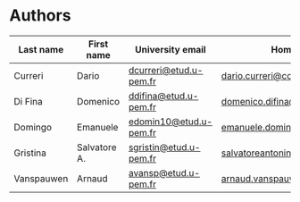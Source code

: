 # Authors
| Last name | First name | University email | Home university email |
|---|---|---|---|
| Curreri | Dario | dcurreri@etud.u-pem.fr | dario.curreri@community.unipa.it |
| Di Fina | Domenico | ddifina@etud.u-pem.fr | domenico.difina@community.unipa.it |
| Domingo | Emanuele | edomin10@etud.u-pem.fr | emanuele.domingo@community.unipa.it |
| Gristina | Salvatore A. | sgristin@etud.u-pem.fr  | salvatoreantonino.gristina@community.unipa.it |
| Vanspauwen | Arnaud | avansp@etud.u-pem.fr | arnaud.vanspauwen@student.ucll.be |

